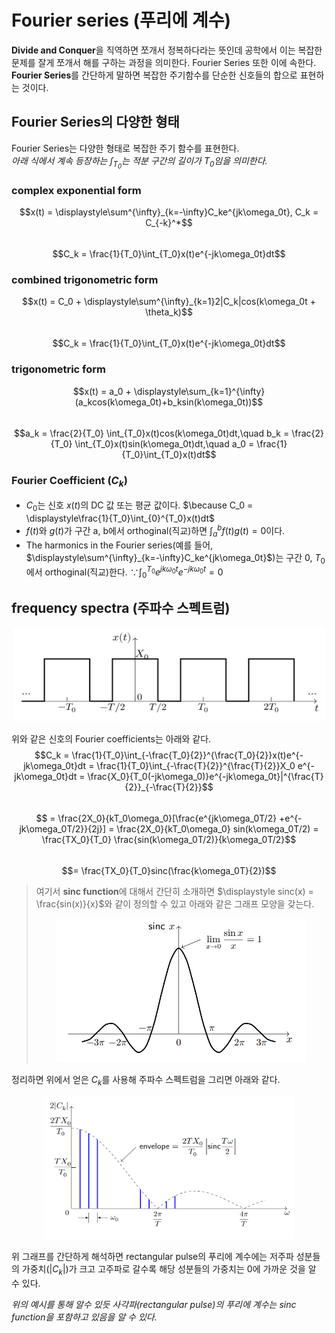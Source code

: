 # Fourier series (푸리에 계수)  

**Divide and Conquer**을 직역하면 쪼개서 정복하다라는 뜻인데 공학에서 이는 복잡한 문제를 잘게 쪼개서 해를 구하는 과정을 의미한다. Fourier Series 또한 이에 속한다.  
**Fourier Series**를 간단하게 말하면 복잡한 주기함수를 단순한 신호들의 합으로 표현하는 것이다.

## Fourier Series의 다양한 형태  
Fourier Series는 다양한 형태로 복잡한 주기 함수를 표현한다.  
*아래 식에서 계속 등장하는 $\int_{T_0}$는 적분 구간의 길이가 $T_0$임을 의미한다.*

### complex exponential form  
$$x(t) = \displaystyle\sum^{\infty}_{k=-\infty}C_ke^{jk\omega_0t}, C_k = C_{-k}^*$$  
$$C_k = \frac{1}{T_0}\int_{T_0}x(t)e^{-jk\omega_0t}dt$$

### combined trigonometric form  
$$x(t) = C_0 + \displaystyle\sum^{\infty}_{k=1}2|C_k|cos(k\omega_0t + \theta_k)$$  
$$C_k = \frac{1}{T_0}\int_{T_0}x(t)e^{-jk\omega_0t}dt$$

### trigonometric form  
$$x(t) = a_0 + \displaystyle\sum_{k=1}^{\infty}(a_kcos(k\omega_0t)+b_ksin(k\omega_0t))$$  
$$a_k = \frac{2}{T_0} \int_{T_0}x(t)cos(k\omega_0t)dt,\quad b_k = \frac{2}{T_0} \int_{T_0}x(t)sin(k\omega_0t)dt,\quad a_0 = \frac{1}{T_0}\int_{T_0}x(t)dt$$

### Fourier Coefficient ($C_k$)

* $C_0$는 신호 $x(t)$의 DC 값 또는 평균 값이다. $\because C_0 = \displaystyle\frac{1}{T_0}\int_{0}^{T_0}x(t)dt$  
* $f(t)$와 $g(t)$가 구간 a, b에서 orthoginal(직교)하면 $\displaystyle\int_{a}^{b}f(t)g(t)= 0$이다.  
* The harmonics in the Fourier series(예를 들어, $\displaystyle\sum^{\infty}_{k=-\infty}C_ke^{jk\omega_0t}$)는 구간 0, $T_0$에서 orthoginal(직교)한다. $\displaystyle \because \int_{0}^{T_0}e^{jk\omega_0t}e^{-jk\omega_0t}= 0$  

## frequency spectra (주파수 스펙트럼)   

<p align="center"><img src="img/sp4_1.png" width=500 height=150 />   

위와 같은 신호의 Fourier coefficients는 아래와 같다.  
$$C_k = \frac{1}{T_0}\int_{-\frac{T_0}{2}}^{\frac{T_0}{2}}x(t)e^{-jk\omega_0t}dt = \frac{1}{T_0}\int_{-\frac{T}{2}}^{\frac{T}{2}}X_0 e^{-jk\omega_0t}dt = \frac{X_0}{T_0(-jk\omega_0)}e^{-jk\omega_0t}|^{\frac{T}{2}}_{-\frac{T}{2}}$$  
$$ = \frac{2X_0}{kT_0\omega_0}[\frac{e^{jk\omega_0T/2} +e^{-jk\omega_0T/2}}{2j}] = \frac{2X_0}{kT_0\omega_0} sin(k\omega_0T/2) = \frac{TX_0}{T_0} \frac{sin(k\omega_0T/2)}{k\omega_0T/2}$$  
$$= \frac{TX_0}{T_0}sinc(\frac{k\omega_0T}{2})$$

> 여기서 **sinc function**에 대해서 간단히 소개하면 $\displaystyle sinc(x) = \frac{sin(x)}{x}$와 같이 정의할 수 있고 아래와 같은 그래프 모양을 갖는다. 
> <p align="center"><img src="img/sp4_2.png" width=400 height=230/>  

정리하면 위에서 얻은 $C_k$를 사용해 주파수 스펙트럼을 그리면 아래와 같다. 
<p align="center"><img src="img/sp4_3.png" width=400 height=230/>  

위 그래프를 간단하게 해석하면 rectangular pulse의 푸리에 계수에는 저주파 성분들의 가중치($|C_k|$)가 크고 고주파로 갈수록 해당 성분들의 가중치는 0에 가까운 것을 알 수 있다.

*위의 예시를 통해 알수 있듯 사각파(rectangular pulse)의 푸리에 계수는 sinc function을 포함하고 있음을 알 수 있다.*